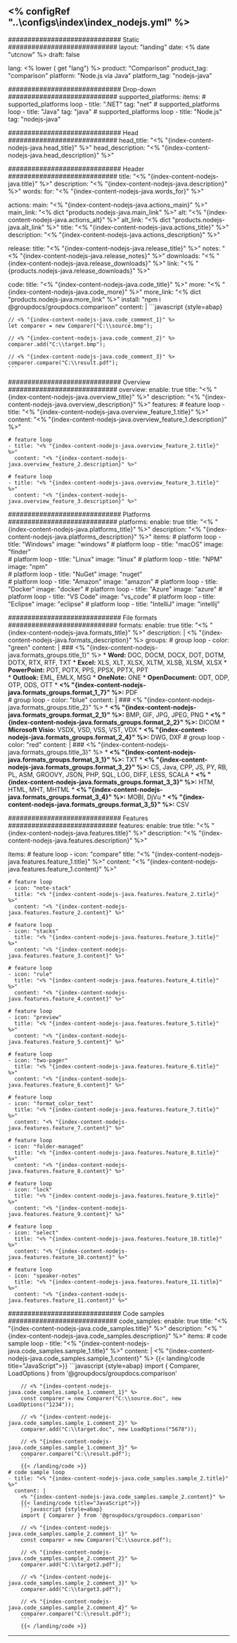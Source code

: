 <% configRef "..\\configs\\index\\index_nodejs.yml" %>
---
############################# Static ############################
layout: "landing"
date: <% date "utcnow" %>
draft: false

lang: <% lower ( get "lang") %>
product: "Comparison"
product_tag: "comparison"
platform: "Node.js via Java"
platform_tag: "nodejs-java"

############################# Drop-down ############################
supported_platforms:
  items:
    # supported_platforms loop
    - title: ".NET"
      tag: "net"
    # supported_platforms loop
    - title: "Java"
      tag: "java"
    # supported_platforms loop
    - title: "Node.js"
      tag: "nodejs-java"

############################# Head ############################
head_title: "<% "{index-content-nodejs-java.head_title}" %>"
head_description: "<% "{index-content-nodejs-java.head_description}" %>"

############################# Header ############################
title: "<% "{index-content-nodejs-java.title}" %>"
description: "<% "{index-content-nodejs-java.description}" %>"
words:
  for: "<% "{index-content-nodejs-java.words_for}" %>"

actions:
  main: "<% "{index-content-nodejs-java.actions_main}" %>"
  main_link: "<% dict "products.nodejs-java.main_link" %>"
  alt: "<% "{index-content-nodejs-java.actions_alt}" %>"
  alt_link: "<% dict "products.nodejs-java.alt_link" %>"
  title: "<% "{index-content-nodejs-java.actions_title}" %>"
  description: "<% "{index-content-nodejs-java.actions_description}" %>"

release:
  title: "<% "{index-content-nodejs-java.release_title}" %>"
  notes: "<% "{index-content-nodejs-java.release_notes}" %>"
  downloads: "<% "{index-content-nodejs-java.release_downloads}" %>"
  link: "<% "{products.nodejs-java.release_downloads}" %>"

code:
  title: "<% "{index-content-nodejs-java.code_title}" %>"
  more: "<% "{index-content-nodejs-java.code_more}" %>"
  more_link: "<% dict "products.nodejs-java.more_link" %>"
  install: "npm i @groupdocs/groupdocs.comparison"
  content: |
    ```javascript {style=abap}

    // <% "{index-content-nodejs-java.code_comment_1}" %>
    let comparer = new Comparer("C:\\source.bmp");

    // <% "{index-content-nodejs-java.code_comment_2}" %>
    comparer.add("C:\\target.bmp");

    // <% "{index-content-nodejs-java.code_comment_3}" %>
    comparer.compare("C:\\result.pdf"); 
    ```

############################# Overview ############################
overview:
  enable: true
  title: "<% "{index-content-nodejs-java.overview_title}" %>"
  description: "<% "{index-content-nodejs-java.overview_description}" %>"
  features:
    # feature loop
    - title: "<% "{index-content-nodejs-java.overview_feature_1.title}" %>"
      content: "<% "{index-content-nodejs-java.overview_feature_1.description}" %>"

    # feature loop
    - title: "<% "{index-content-nodejs-java.overview_feature_2.title}" %>"
      content: "<% "{index-content-nodejs-java.overview_feature_2.description}" %>"

    # feature loop
    - title: "<% "{index-content-nodejs-java.overview_feature_3.title}" %>"
      content: "<% "{index-content-nodejs-java.overview_feature_3.description}" %>"

############################# Platforms ############################
platforms:
  enable: true
  title: "<% "{index-content-nodejs-java.platforms_title}" %>"
  description: "<% "{index-content-nodejs-java.platforms_description}" %>"
  items:
    # platform loop
    - title: "Windows"
      image: "windows"
    # platform loop
    - title: "macOS"
      image: "finder"      
    # platform loop
    - title: "Linux"
      image: "linux"
    # platform loop
    - title: "NPM"
      image: "npm"  
    # platform loop
    - title: "NuGet"
      image: "nuget"      
    # platform loop
    - title: "Amazon"
      image: "amazon"
    # platform loop
    - title: "Docker"
      image: "docker"
    # platform loop
    - title: "Azure"
      image: "azure"
    # platform loop
    - title: "VS Code"
      image: "vs_code"
    # platform loop
    - title: "Eclipse"
      image: "eclipse"
    # platform loop
    - title: "IntelliJ"
      image: "intellij"

############################# File formats ############################
formats:
  enable: true
  title: "<% "{index-content-nodejs-java.formats_title}" %>"
  description: |
    <% "{index-content-nodejs-java.formats_description}" %>
  groups:
    # group loop
    - color: "green"
      content: |
        ### <% "{index-content-nodejs-java.formats_groups.title_1}" %>
        * **Word:** DOC, DOCM, DOCX, DOT, DOTM, DOTX, RTX, RTF, TXT
        * **Excel:** XLS, XLT, XLSX, XLTM, XLSB, XLSM, XLSX
        * **PowerPoint:** POT, POTX, PPS, PPSX, PPTX, PPT        
        * **Outlook:** EML, EMLX, MSG
        * **OneNote:** ONE
        * **OpenDocument:** ODT, ODP, OTP, ODS, OTT
        * **<% "{index-content-nodejs-java.formats_groups.format_1_7}" %>:** PDF  
    # group loop
    - color: "blue"
      content: |
        ### <% "{index-content-nodejs-java.formats_groups.title_2}" %>
        * **<% "{index-content-nodejs-java.formats_groups.format_2_1}" %>:** BMP, GIF, JPG, JPEG, PNG
        * **<% "{index-content-nodejs-java.formats_groups.format_2_2}" %>:** DICOM
        * **Microsoft Visio:** VSDX, VSD, VSS, VST, VDX
        * **<% "{index-content-nodejs-java.formats_groups.format_2_4}" %>:** DWG, DXF
      # group loop
    - color: "red"
      content: |
        ### <% "{index-content-nodejs-java.formats_groups.title_3}" %>
        * **<% "{index-content-nodejs-java.formats_groups.format_3_1}" %>:** TXT
        * **<% "{index-content-nodejs-java.formats_groups.format_3_2}" %>:** CS, Java, CPP, JS, PY, RB, PL, ASM, GROOVY, JSON, PHP, SQL, LOG, DIFF, LESS, SCALA
        * **<% "{index-content-nodejs-java.formats_groups.format_3_3}" %>:** HTM, HTML, MHT, MHTML
        * **<% "{index-content-nodejs-java.formats_groups.format_3_4}" %>:** MOBI, DjVu
        * **<% "{index-content-nodejs-java.formats_groups.format_3_5}" %>:** CSV

############################# Features ############################
features:
  enable: true
  title: "<% "{index-content-nodejs-java.features.title}" %>"
  description: "<% "{index-content-nodejs-java.features.description}" %>"

  items:
    # feature loop
    - icon: "compare"
      title: "<% "{index-content-nodejs-java.features.feature_1.title}" %>"
      content: "<% "{index-content-nodejs-java.features.feature_1.content}" %>"

    # feature loop
    - icon: "note-stack"
      title: "<% "{index-content-nodejs-java.features.feature_2.title}" %>"
      content: "<% "{index-content-nodejs-java.features.feature_2.content}" %>"

    # feature loop
    - icon: "stacks"
      title: "<% "{index-content-nodejs-java.features.feature_3.title}" %>"
      content: "<% "{index-content-nodejs-java.features.feature_3.content}" %>"

    # feature loop
    - icon: "rule"
      title: "<% "{index-content-nodejs-java.features.feature_4.title}" %>"
      content: "<% "{index-content-nodejs-java.features.feature_4.content}" %>"

    # feature loop
    - icon: "preview"
      title: "<% "{index-content-nodejs-java.features.feature_5.title}" %>"
      content: "<% "{index-content-nodejs-java.features.feature_5.content}" %>"

    # feature loop
    - icon: "two-pager"
      title: "<% "{index-content-nodejs-java.features.feature_6.title}" %>"
      content: "<% "{index-content-nodejs-java.features.feature_6.content}" %>"

    # feature loop
    - icon: "format_color_text"
      title: "<% "{index-content-nodejs-java.features.feature_7.title}" %>"
      content: "<% "{index-content-nodejs-java.features.feature_7.content}" %>"

    # feature loop
    - icon: "folder-managed"
      title: "<% "{index-content-nodejs-java.features.feature_8.title}" %>"
      content: "<% "{index-content-nodejs-java.features.feature_8.content}" %>"

    # feature loop
    - icon: "lock"
      title: "<% "{index-content-nodejs-java.features.feature_9.title}" %>"
      content: "<% "{index-content-nodejs-java.features.feature_9.content}" %>"

    # feature loop
    - icon: "select"
      title: "<% "{index-content-nodejs-java.features.feature_10.title}" %>"
      content: "<% "{index-content-nodejs-java.features.feature_10.content}" %>"

    # feature loop
    - icon: "speaker-notes"
      title: "<% "{index-content-nodejs-java.features.feature_11.title}" %>"
      content: "<% "{index-content-nodejs-java.features.feature_11.content}" %>"

############################# Code samples ############################
code_samples:
  enable: true
  title: "<% "{index-content-nodejs-java.code_samples.title}" %>"
  description: "<% "{index-content-nodejs-java.code_samples.description}" %>"
  items:
    # code sample loop
    - title: "<% "{index-content-nodejs-java.code_samples.sample_1.title}" %>"
      content: |
        <% "{index-content-nodejs-java.code_samples.sample_1.content}" %>
        {{< landing/code title="JavaScript">}}
        ```javascript {style=abap}
        import { Comparer, LoadOptions } from '@groupdocs/groupdocs.comparison'

        // <% "{index-content-nodejs-java.code_samples.sample_1.comment_1}" %>
        const comparer = new Comparer("C:\\source.doc", new LoadOptions("1234"));

        // <% "{index-content-nodejs-java.code_samples.sample_1.comment_2}" %>
        comparer.add("C:\\target.doc", new LoadOptions("5678"));

        // <% "{index-content-nodejs-java.code_samples.sample_1.comment_3}" %>
        comparer.compare("C:\\result.pdf");
        ```
        {{< /landing/code >}}
    # code sample loop
    - title: "<% "{index-content-nodejs-java.code_samples.sample_2.title}" %>"
      content: |
        <% "{index-content-nodejs-java.code_samples.sample_2.content}" %>
        {{< landing/code title="JavaScript">}}
        ```javascript {style=abap}
        import { Comparer } from '@groupdocs/groupdocs.comparison'

        // <% "{index-content-nodejs-java.code_samples.sample_2.comment_1}" %>
        const comparer = new Comparer("C:\\source.pdf");

        // <% "{index-content-nodejs-java.code_samples.sample_2.comment_2}" %>
        comparer.add("C:\\target2.pdf");

        // <% "{index-content-nodejs-java.code_samples.sample_2.comment_3}" %>
        comparer.add("C:\\target3.pdf");

        // <% "{index-content-nodejs-java.code_samples.sample_2.comment_4}" %>
        comparer.compare("C:\\result.pdf");
        ```
        {{< /landing/code >}}

---
